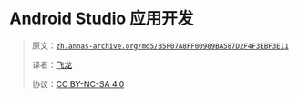 # Android Studio 应用开发

> 原文：[`zh.annas-archive.org/md5/B5F07A8FF00989BA587D2F4F3EBF3E11`](https://zh.annas-archive.org/md5/B5F07A8FF00989BA587D2F4F3EBF3E11)
> 
> 译者：[飞龙](https://github.com/wizardforcel)
> 
> 协议：[CC BY-NC-SA 4.0](http://creativecommons.org/licenses/by-nc-sa/4.0/)